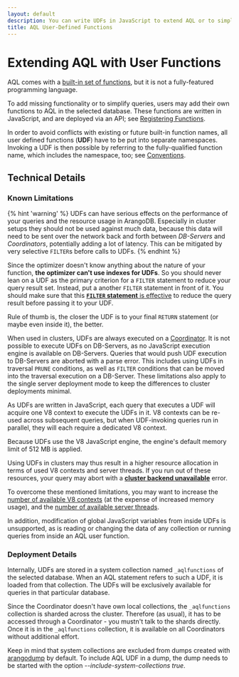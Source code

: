 ```yaml
---
layout: default
description: You can write UDFs in JavaScript to extend AQL or to simplify queries
title: AQL User-Defined Functions
---
```

Extending AQL with User Functions
=================================

AQL comes with a [built-in set of functions](functions.html), but it is
not a fully-featured programming language.

To add missing functionality or to simplify queries, users may add their own
functions to AQL in the selected database. These functions are written in
JavaScript, and are deployed via an API; see [Registering Functions](extending-functions.html).

In order to avoid conflicts with existing or future built-in function names,
all user defined functions (**UDF**) have to be put into separate namespaces.
Invoking a UDF is then possible by referring to the fully-qualified function name,
which includes the namespace, too; see [Conventions](extending-conventions.html).

Technical Details
-----------------

### Known Limitations

{% hint 'warning' %}
UDFs can have serious effects on the performance of your queries and the resource
usage in ArangoDB. Especially in cluster setups they should not be used against
much data, because this data will need to be sent over the network back and forth
between _DB-Servers_ and _Coordinators_, potentially adding a lot of latency.
This can be mitigated by very selective `FILTER`s before calls to UDFs.
{% endhint %}

Since the optimizer doesn't know anything about the nature of your function,
**the optimizer can't use indexes for UDFs**. So you should never lean on a UDF
as the primary criterion for a `FILTER` statement to reduce your query result set.
Instead, put a another `FILTER` statement in front of it. You should make sure
that this [**`FILTER` statement** is effective](execution-and-performance-optimizer.html)
to reduce the query result before passing it to your UDF.

Rule of thumb is, the closer the UDF is to your final `RETURN` statement
(or maybe even inside it), the better. 

When used in clusters, UDFs are always executed on a
[Coordinator](../architecture-deployment-modes-cluster-architecture.html).
It is not possible to execute UDFs on DB-Servers, as no JavaScript execution
engine is available on DB-Servers. Queries that would push UDF execution to
DB-Servers are aborted with a parse error. This includes using UDFs in traversal
`PRUNE` conditions, as well as `FILTER` conditions that can be moved into the
traversal execution on a DB-Server. These limitations also apply to the
single server deployment mode to keep the differences to cluster deployments minimal.

As UDFs are written in JavaScript, each query that executes a UDF will acquire
one V8 context to execute the UDFs in it. V8 contexts can be re-used across subsequent
queries, but when UDF-invoking queries run in parallel, they will each require a 
dedicated V8 context.

Because UDFs use the V8 JavaScript engine, the engine's default memory limit of 512 MB is applied.

Using UDFs in clusters may thus result in a higher resource allocation
in terms of used V8 contexts and server threads. If you run out 
of these resources, your query may abort with a
[**cluster backend unavailable**](../appendix-error-codes.html) error.

To overcome these mentioned limitations, you may want to increase the
[number of available V8 contexts](../programs-arangod-options.html#--javascriptv8-contexts)
(at the expense of increased memory usage), and the
[number of available server threads](../programs-arangod-options.html#--servermaximal-threads).

In addition, modification of global JavaScript variables from inside UDFs is 
unsupported, as is reading or changing the data of any collection or running
queries from inside an AQL user function.

### Deployment Details

Internally, UDFs are stored in a system collection named `_aqlfunctions`
of the selected database. When an AQL statement refers to such a UDF,
it is loaded from that collection. The UDFs will be exclusively
available for queries in that particular database.

Since the Coordinator doesn't have own local collections, the `_aqlfunctions`
collection is sharded across the cluster. Therefore (as usual), it has to be
accessed through a Coordinator - you mustn't talk to the shards directly.
Once it is in the `_aqlfunctions` collection, it is available on all
Coordinators without additional effort.

Keep in mind that system collections are excluded from dumps created with
[arangodump](../programs-arangodump.html) by default.
To include AQL UDF in a dump, the dump needs to be started with
the option *--include-system-collections true*.
